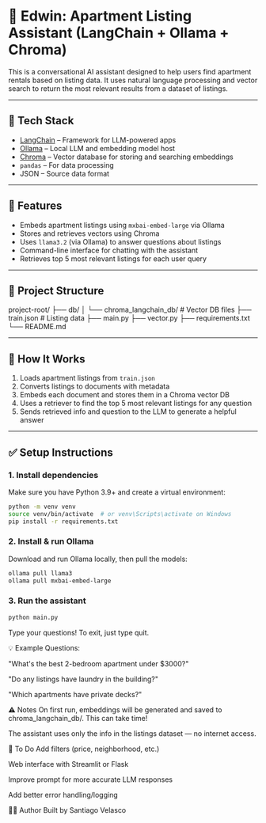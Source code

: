 # 🏢 Edwin: Apartment Listing Assistant (LangChain + Ollama + Chroma)

This is a conversational AI assistant designed to help users find apartment rentals based on listing data. It uses natural language processing and vector search to return the most relevant results from a dataset of listings.

---

## 🔧 Tech Stack

- [LangChain](https://python.langchain.com/) – Framework for LLM-powered apps
- [Ollama](https://ollama.com/) – Local LLM and embedding model host
- [Chroma](https://www.trychroma.com/) – Vector database for storing and searching embeddings
- `pandas` – For data processing
- JSON – Source data format

---

## 🚀 Features

- Embeds apartment listings using `mxbai-embed-large` via Ollama
- Stores and retrieves vectors using Chroma
- Uses `llama3.2` (via Ollama) to answer questions about listings
- Command-line interface for chatting with the assistant
- Retrieves top 5 most relevant listings for each user query

---

## 📂 Project Structure

project-root/
├── db/
│   └── chroma_langchain_db/       # Vector DB files
├── train.json                 # Listing data
├── main.py
├── vector.py
├── requirements.txt
└── README.md

---

## 🧠 How It Works

1. Loads apartment listings from `train.json`
2. Converts listings to documents with metadata
3. Embeds each document and stores them in a Chroma vector DB
4. Uses a retriever to find the top 5 most relevant listings for any question
5. Sends retrieved info and question to the LLM to generate a helpful answer

---

## ✅ Setup Instructions

### 1. Install dependencies


Make sure you have Python 3.9+ and create a virtual environment:

```bash
python -m venv venv
source venv/bin/activate  # or venv\Scripts\activate on Windows
pip install -r requirements.txt
```

### 2. Install & run Ollama


Download and run Ollama locally, then pull the models:

```bash
ollama pull llama3
ollama pull mxbai-embed-large
```

### 3. Run the assistant


```bash
python main.py
```
Type your questions! To exit, just type quit.

💡 Example Questions:

"What's the best 2-bedroom apartment under $3000?"

"Do any listings have laundry in the building?"

"Which apartments have private decks?"

⚠️ Notes
On first run, embeddings will be generated and saved to chroma_langchain_db/. This can take time!

The assistant uses only the info in the listings dataset — no internet access.

📌 To Do
Add filters (price, neighborhood, etc.)

Web interface with Streamlit or Flask

Improve prompt for more accurate LLM responses

Add better error handling/logging

🧑‍💻 Author
Built by Santiago Velasco
